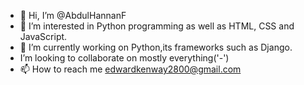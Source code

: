 - 👋 Hi, I’m @AbdulHannanF
- 👀 I’m interested in Python programming as well as HTML, CSS and JavaScript.
- 🌱 I’m currently working on Python,its frameworks such as Django.
- I’m looking to collaborate on mostly everything('-')
- 📫 How to reach me edwardkenway2800@gmail.com

<!---
AbdulHannanF/AbdulHannanF is a ✨ special ✨ repository because its `README.md` (this file) appears on your GitHub profile.
You can click the Preview link to take a look at your changes.
--->
